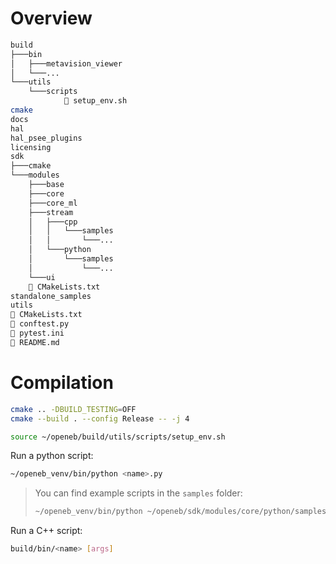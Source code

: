 # Overview

```bash
build
├───bin
│   ├───metavision_viewer
│   └───...
└───utils
    └───scripts
            📜 setup_env.sh
cmake
docs
hal
hal_psee_plugins
licensing
sdk
├───cmake
└───modules
    ├───base
    ├───core
    ├───core_ml
    ├───stream
    │   ├───cpp
    │   │   └───samples
    │   │       └───...
    │   └───python
    │       └───samples
    │           └───...
    └───ui
    📜 CMakeLists.txt
standalone_samples
utils
📜 CMakeLists.txt
📜 conftest.py
📜 pytest.ini
📜 README.md
```

# Compilation

```bash
cmake .. -DBUILD_TESTING=OFF
cmake --build . --config Release -- -j 4
```

```bash
source ~/openeb/build/utils/scripts/setup_env.sh
```

Run a python script:

```bash
~/openeb_venv/bin/python <name>.py
```

> You can find example scripts in the `samples` folder:
> 
> ```bash
> ~/openeb_venv/bin/python ~/openeb/sdk/modules/core/python/samples/<name>/<name>.py
> ```

Run a C++ script:

```bash
build/bin/<name> [args]
```